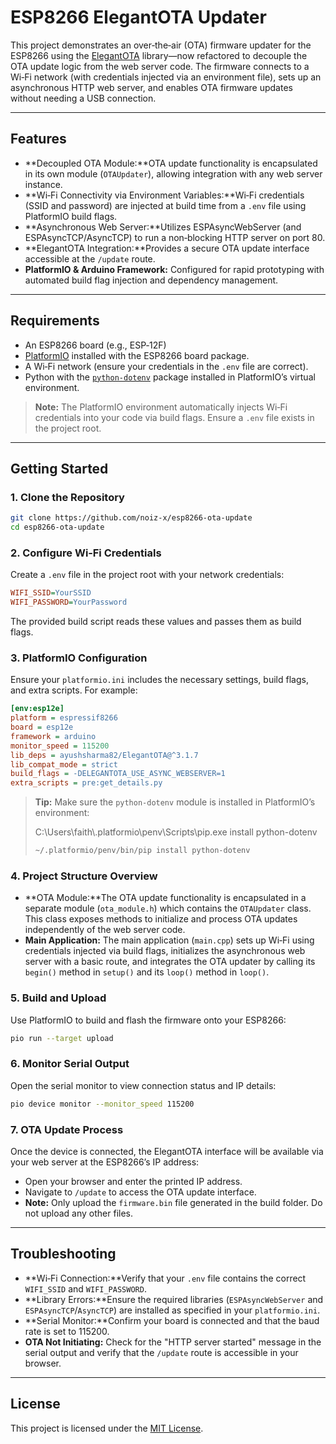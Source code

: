 # ESP8266 ElegantOTA Updater

This project demonstrates an over‑the‑air (OTA) firmware updater for the ESP8266 using the [ElegantOTA](https://github.com/ayushsharma82/ElegantOTA) library—now refactored to decouple the OTA update logic from the web server code. The firmware connects to a Wi‑Fi network (with credentials injected via an environment file), sets up an asynchronous HTTP web server, and enables OTA firmware updates without needing a USB connection.

---

## Features

- **Decoupled OTA Module:**OTA update functionality is encapsulated in its own module (`OTAUpdater`), allowing integration with any web server instance.
- **Wi‑Fi Connectivity via Environment Variables:**Wi‑Fi credentials (SSID and password) are injected at build time from a `.env` file using PlatformIO build flags.
- **Asynchronous Web Server:**Utilizes ESPAsyncWebServer (and ESPAsyncTCP/AsyncTCP) to run a non‑blocking HTTP server on port 80.
- **ElegantOTA Integration:**Provides a secure OTA update interface accessible at the `/update` route.
- **PlatformIO & Arduino Framework:**
  Configured for rapid prototyping with automated build flag injection and dependency management.

---

## Requirements

- An ESP8266 board (e.g., ESP‑12F)
- [PlatformIO](https://platformio.org/) installed with the ESP8266 board package.
- A Wi‑Fi network (ensure your credentials in the `.env` file are correct).
- Python with the [`python-dotenv`](https://pypi.org/project/python-dotenv/) package installed in PlatformIO’s virtual environment.

> **Note:** The PlatformIO environment automatically injects Wi‑Fi credentials into your code via build flags. Ensure a `.env` file exists in the project root.

---

## Getting Started

### 1. Clone the Repository

```bash
git clone https://github.com/noiz-x/esp8266-ota-update
cd esp8266-ota-update
```


### 2. Configure Wi‑Fi Credentials

Create a `.env` file in the project root with your network credentials:

```ini
WIFI_SSID=YourSSID
WIFI_PASSWORD=YourPassword
```

The provided build script reads these values and passes them as build flags.

### 3. PlatformIO Configuration

Ensure your `platformio.ini` includes the necessary settings, build flags, and extra scripts. For example:

```ini
[env:esp12e]
platform = espressif8266
board = esp12e
framework = arduino
monitor_speed = 115200
lib_deps = ayushsharma82/ElegantOTA@^3.1.7
lib_compat_mode = strict
build_flags = -DELEGANTOTA_USE_ASYNC_WEBSERVER=1
extra_scripts = pre:get_details.py
```

> **Tip:** Make sure the `python-dotenv` module is installed in PlatformIO’s environment:
>
> C:\Users\faith\\.platformio\penv\Scripts\pip.exe install python-dotenv
>
> ```bash
> ~/.platformio/penv/bin/pip install python-dotenv
> ```

### 4. Project Structure Overview

- **OTA Module:**The OTA update functionality is encapsulated in a separate module (`ota_module.h`) which contains the `OTAUpdater` class. This class exposes methods to initialize and process OTA updates independently of the web server code.
- **Main Application:**
  The main application (`main.cpp`) sets up Wi‑Fi using credentials injected via build flags, initializes the asynchronous web server with a basic route, and integrates the OTA updater by calling its `begin()` method in `setup()` and its `loop()` method in `loop()`.

### 5. Build and Upload

Use PlatformIO to build and flash the firmware onto your ESP8266:

```bash
pio run --target upload
```

### 6. Monitor Serial Output

Open the serial monitor to view connection status and IP details:

```bash
pio device monitor --monitor_speed 115200
```

### 7. OTA Update Process

Once the device is connected, the ElegantOTA interface will be available via your web server at the ESP8266’s IP address:

- Open your browser and enter the printed IP address.
- Navigate to `/update` to access the OTA update interface.
- **Note:** Only upload the `firmware.bin` file generated in the build folder. Do not upload any other files.

---

## Troubleshooting

- **Wi‑Fi Connection:**Verify that your `.env` file contains the correct `WIFI_SSID` and `WIFI_PASSWORD`.
- **Library Errors:**Ensure the required libraries (`ESPAsyncWebServer` and `ESPAsyncTCP`/`AsyncTCP`) are installed as specified in your `platformio.ini`.
- **Serial Monitor:**Confirm your board is connected and that the baud rate is set to 115200.
- **OTA Not Initiating:**
  Check for the "HTTP server started" message in the serial output and verify that the `/update` route is accessible in your browser.

---

## License

This project is licensed under the [MIT License](LICENSE).
